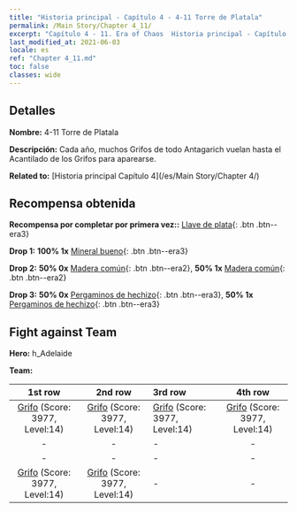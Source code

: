 ```yaml
---
title: "Historia principal - Capítulo 4 - 4-11 Torre de Platala"
permalink: /Main Story/Chapter 4_11/
excerpt: "Capítulo 4 - 11. Era of Chaos  Historia principal - Capítulo 4_11. 4-11 Torre de Platala"
last_modified_at: 2021-06-03
locale: es
ref: "Chapter 4_11.md"
toc: false
classes: wide
---
```


## Detalles

 **Nombre:** 4-11 Torre de Platala

 **Descripción:** Cada año, muchos Grifos de todo Antagarich vuelan hasta el Acantilado de los Grifos para aparearse.

 **Related to:** [Historia principal Capítulo 4](/es/Main Story/Chapter 4/)

## Recompensa obtenida

 **Recompensa por completar por primera vez::** [Llave de plata](/ItemsES/con_693/){: .btn .btn--era3}

 **Drop 1:** **100% 1x** [Mineral bueno](/ItemsES/mat_12/){: .btn .btn--era3}

 **Drop 2:** **50% 0x** [Madera común](/ItemsES/mat_7/){: .btn .btn--era2}, **50% 1x** [Madera común](/ItemsES/mat_7/){: .btn .btn--era2}

 **Drop 3:** **50% 0x** [Pergaminos de hechizo](/ItemsES/con_694/){: .btn .btn--era3}, **50% 1x** [Pergaminos de hechizo](/ItemsES/con_694/){: .btn .btn--era3}


## Fight against Team
 **Hero:** h_Adelaide

 **Team:**


  | 1st row | 2nd row | 3rd row | 4th row |
  |:----:|:----:|:----|:----:|
  | [Grifo](/es/units/Griffin/) (Score: 3977, Level:14)  | [Grifo](/es/units/Griffin/) (Score: 3977, Level:14)  | [Grifo](/es/units/Griffin/) (Score: 3977, Level:14)  | [Grifo](/es/units/Griffin/) (Score: 3977, Level:14)  |
  | - | - | - | - |
  | - | - | - | - |
  | [Grifo](/es/units/Griffin/) (Score: 3977, Level:14)  | [Grifo](/es/units/Griffin/) (Score: 3977, Level:14)  | - | - |


